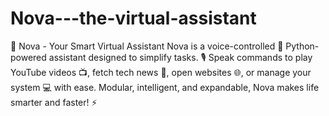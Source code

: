 # Nova---the-virtual-assistant
🌟 Nova - Your Smart Virtual Assistant Nova is a voice-controlled 🤖 Python-powered assistant designed to simplify tasks. 🎙️ Speak commands to play YouTube videos 📺, fetch tech news 📰, open websites 🌐, or manage your system 💻 with ease. Modular, intelligent, and expandable, Nova makes life smarter and faster! ⚡
